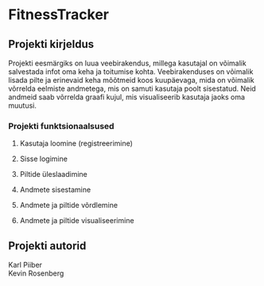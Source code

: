 # FitnessTracker

## Projekti kirjeldus

Projekti eesmärgiks on luua veebirakendus, millega kasutajal on võimalik salvestada infot oma keha ja toitumise kohta.
Veebirakenduses on võimalik lisada pilte ja erinevaid keha mõõtmeid koos kuupäevaga, mida on võimalik võrrelda eelmiste andmetega, mis on samuti kasutaja poolt sisestatud. 
Neid andmeid saab võrrelda graafi kujul, mis visualiseerib kasutaja jaoks oma muutusi.

### Projekti funktsionaalsused

1. Kasutaja loomine (registreerimine)

2. Sisse logimine

3. Piltide üleslaadimine

4. Andmete sisestamine

5. Andmete ja piltide võrdlemine

6. Andmete ja piltide visualiseerimine

## Projekti autorid
Karl Piiber\
Kevin Rosenberg
